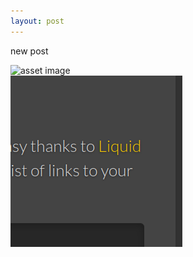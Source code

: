 ```yaml
---
layout: post
---
```

new post  

![asset image](/assets/screenshot.png)  
![local image](./2022-11-05-new-post/screenshot.png)



